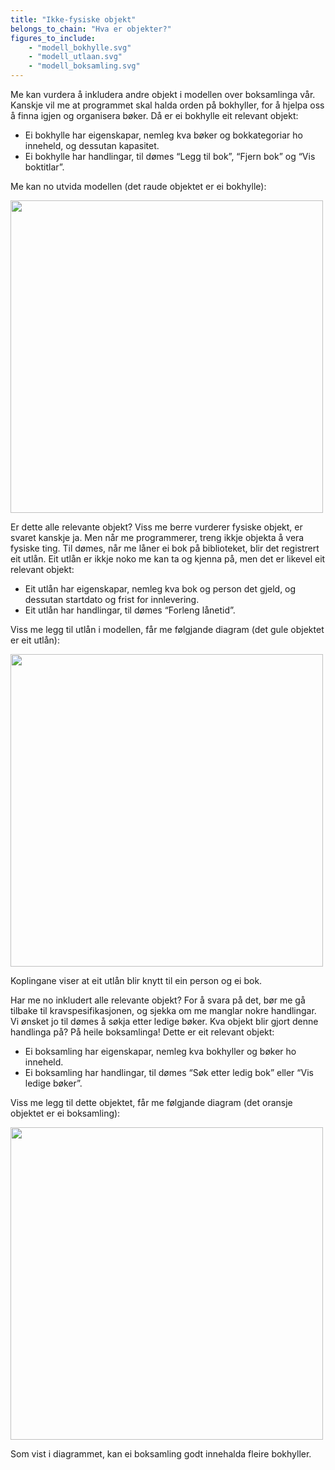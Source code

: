 ```yaml
---
title: "Ikke-fysiske objekt"
belongs_to_chain: "Hva er objekter?"
figures_to_include:
	- "modell_bokhylle.svg"
	- "modell_utlaan.svg"
	- "modell_boksamling.svg"
---
```


Me kan vurdera å inkludera andre objekt i modellen over boksamlinga vår. Kanskje vil me at programmet skal halda orden på bokhyller, for å hjelpa oss å finna igjen og organisera bøker. Då er ei bokhylle eit relevant objekt:

- Ei bokhylle har eigenskapar, nemleg kva bøker og bokkategoriar ho inneheld, og dessutan kapasitet.
- Ei bokhylle har handlingar,  til dømes “Legg til bok”, “Fjern bok” og “Vis boktitlar”.

Me kan no utvida modellen (det raude objektet er ei bokhylle):

<img src="/media/markdowncontent/assosiated_files/modell_bokhylle.svg" width="500">

Er dette alle relevante objekt? Viss me berre vurderer fysiske objekt, er svaret kanskje ja. Men når me programmerer, treng ikkje objekta å vera fysiske ting. Til dømes, når me låner ei bok på biblioteket, blir det registrert eit utlån. Eit utlån er ikkje noko me kan ta og kjenna på, men det er likevel eit relevant objekt:

- Eit utlån har eigenskapar, nemleg kva bok og person det gjeld, og dessutan startdato og frist for innlevering.
- Eit utlån har handlingar, til dømes “Forleng lånetid”.

Viss me legg til utlån i modellen, får me følgjande diagram (det gule objektet er eit utlån):

<img src="/media/markdowncontent/assosiated_files/modell_utlaan.svg" width="500">

Koplingane viser at eit utlån blir knytt til ein person og ei bok.

Har me no inkludert alle relevante objekt? For å svara på det, bør me gå tilbake til kravspesifikasjonen, og sjekka om me manglar nokre handlingar. Vi ønsket jo til dømes å søkja etter ledige bøker. Kva objekt blir gjort denne handlinga på? På heile boksamlinga! Dette er eit relevant objekt:

- Ei boksamling har eigenskapar, nemleg kva bokhyller og bøker ho inneheld.
- Ei boksamling har handlingar, til dømes “Søk etter ledig bok” eller “Vis ledige bøker”.

Viss me legg til dette objektet, får me følgjande diagram (det oransje objektet er ei boksamling):

<img src="/media/markdowncontent/assosiated_files/modell_boksamling.svg" width="500">

Som vist i diagrammet, kan ei boksamling godt innehalda fleire bokhyller.

